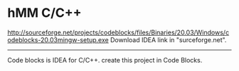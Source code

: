 # hMM C/C++
http://sourceforge.net/projects/codeblocks/files/Binaries/20.03/Windows/codeblocks-20.03mingw-setup.exe 
Download IDEA link in "surceforge.net". 
___
Code blocks is IDEA for C/C++. 
create this project in Code Blocks.  
